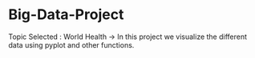 # Big-Data-Project
Topic Selected : World Health -> 
In this project we visualize the different data using pyplot and other functions.
